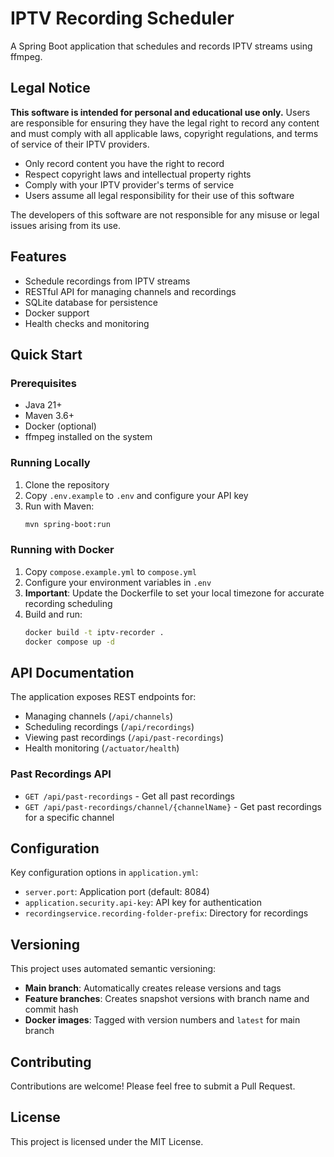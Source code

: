 # IPTV Recording Scheduler

A Spring Boot application that schedules and records IPTV streams using ffmpeg.

## Legal Notice

**This software is intended for personal and educational use only.** Users are responsible for ensuring they have the legal right to record any content and must comply with all applicable laws, copyright regulations, and terms of service of their IPTV providers.

- Only record content you have the right to record
- Respect copyright laws and intellectual property rights
- Comply with your IPTV provider's terms of service
- Users assume all legal responsibility for their use of this software

The developers of this software are not responsible for any misuse or legal issues arising from its use.

## Features

- Schedule recordings from IPTV streams
- RESTful API for managing channels and recordings
- SQLite database for persistence
- Docker support
- Health checks and monitoring

## Quick Start

### Prerequisites

- Java 21+
- Maven 3.6+
- Docker (optional)
- ffmpeg installed on the system

### Running Locally

1. Clone the repository
2. Copy `.env.example` to `.env` and configure your API key
3. Run with Maven:
   ```bash
   mvn spring-boot:run
   ```

### Running with Docker

1. Copy `compose.example.yml` to `compose.yml`
2. Configure your environment variables in `.env`
3. **Important**: Update the Dockerfile to set your local timezone for accurate recording scheduling
4. Build and run:
   ```bash
   docker build -t iptv-recorder .
   docker compose up -d
   ```

## API Documentation

The application exposes REST endpoints for:
- Managing channels (`/api/channels`)
- Scheduling recordings (`/api/recordings`)
- Viewing past recordings (`/api/past-recordings`)
- Health monitoring (`/actuator/health`)

### Past Recordings API
- `GET /api/past-recordings` - Get all past recordings
- `GET /api/past-recordings/channel/{channelName}` - Get past recordings for a specific channel

## Configuration

Key configuration options in `application.yml`:
- `server.port`: Application port (default: 8084)
- `application.security.api-key`: API key for authentication
- `recordingservice.recording-folder-prefix`: Directory for recordings

## Versioning

This project uses automated semantic versioning:
- **Main branch**: Automatically creates release versions and tags
- **Feature branches**: Creates snapshot versions with branch name and commit hash
- **Docker images**: Tagged with version numbers and `latest` for main branch

## Contributing

Contributions are welcome! Please feel free to submit a Pull Request.

## License

This project is licensed under the MIT License.
